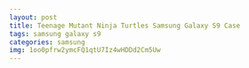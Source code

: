 ```yaml
---
layout: post
title: Teenage Mutant Ninja Turtles Samsung Galaxy S9 Case
tags: samsung galaxy s9
categories: samsung
img: 1oo0pfrw2ymcFQ1qtU7Iz4wHDDd2Cm5Uw
---
```

